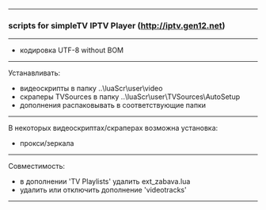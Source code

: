 ---------------------------------------------
### scripts for simpleTV IPTV Player (http://iptv.gen12.net)
---------------------------------------------
- кодировка UTF-8 without BOM
---------------------------------------------
Устанавливать:
 - видеоскрипты в папку ..\luaScr\user\video
 - скраперы TVSources в папку ..\luaScr\user\TVSources\AutoSetup
 - дополнения распаковывать в соответствующие папки
---------------------------------------------
В некоторых видеоскриптах/скраперах возможна установка:
 - прокси/зеркала
---------------------------------------------
Совместимость:
- в дополнении 'TV Playlists' удалить ext_zabava.lua
- удалить или отключить дополнение 'videotracks'
---------------------------------------------
